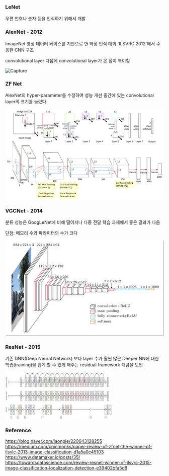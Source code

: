 ### LeNet

우편 번호나 숫자 등을 인식하기 위해서 개발

### AlexNet - 2012

ImageNet 영상 데이터 베이스를 기반으로 한 화상 인식 대회 'ILSVRC 2012'에서 수응한 CNN 구조

convolutional layer 다음에 convolutional layer가 온 점이 특이함

<img width="498" alt="Capture" src="https://user-images.githubusercontent.com/78076248/130325624-28637e08-3bbf-4e4d-b3c2-74bad22e06a3.PNG">

### ZF Net

AlexNet의 hyper-parameter를 수정하여 성능 개선
중간에 있는 convolutional layer의 크기를 늘렸다.

![](2021-08-23-13-59-40.png)

### VGCNet  - 2014

분류 성능은  GoogLeNet에 비해 떨어지나 다중 전달 학습 과제에서 좋은 결과가 나옴

단점: 메모리 수와 파라미터의 수가 크다

![](2021-08-23-14-00-55.png)

### ResNet  - 2015

기존 DNN(Deep Neural Network) 보다 layer 수가 훨씬 많은 
Deeper NN에 대한 학습(training)을 쉽게 할 수 있게 해주는 residual framework 개념을 도입

![](2021-08-23-14-01-59.png)

### Reference
https://blog.naver.com/laonple/220643128255
https://medium.com/coinmonks/paper-review-of-zfnet-the-winner-of-ilsvlc-2013-image-classification-d1a5a0c45103
https://www.datamaker.io/posts/35/
https://towardsdatascience.com/review-resnet-winner-of-ilsvrc-2015-image-classification-localization-detection-e39402bfa5d8